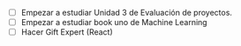 - [ ] Empezar a estudiar Unidad 3 de Evaluación de proyectos.
- [ ] Empezar a estudiar book uno de Machine Learning
- [ ] Hacer Gift Expert (React)